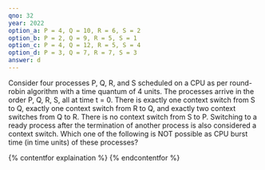 ```yaml
---
qno: 32
year: 2022
option_a: P = 4, Q = 10, R = 6, S = 2 
option_b: P = 2, Q = 9, R = 5, S = 1
option_c: P = 4, Q = 12, R = 5, S = 4
option_d: P = 3, Q = 7, R = 7, S = 3 
answer: d
---
```


Consider four processes P, Q, R, and S scheduled on a CPU as per round-robin algorithm with a time quantum of 4 units. The processes arrive in the order P, Q, R, S, all at time t = 0. There is exactly one context switch from S to Q, exactly one context switch from R to Q, and exactly two context switches from Q to R. There is no context switch from S to P. Switching to a ready process after the termination of another process is also considered a context switch. Which one of the following is NOT possible as CPU burst time (in time units) of these processes?

{% contentfor explaination %}
{% endcontentfor %}